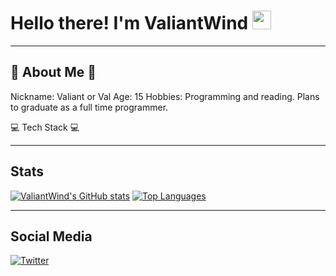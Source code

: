 # Hello there! I'm ValiantWind <img src="https://tenor.com/bKQSx.gif" width="30px">

***
## 💫 About Me 💫
Nickname: Valiant or Val
Age: 15
Hobbies: Programming and reading. Plans to graduate as a full time programmer.

💻 Tech Stack 💻 

***
## Stats
[![ValiantWind's GitHub stats](https://github-readme-stats.vercel.app/api?username=ValiantWind&count_private=true&show_icons=true&theme=github_dark)](https://github.com/anuraghazra/github-readme-stats)
[![Top Languages](https://github-readme-stats.vercel.app/api/top-langs/?username=ValiantWind&theme=github_dark)](https://github.com/anuraghazra/github-readme-stats)
***
## Social Media

[![Twitter][1.2]][1]

[1.2]: https://www.freepnglogos.com/uploads/twitter-logo-png/twitter-bird-symbols-png-logo-0.png
<!--
**ValiantWind/ValiantWind** is a ✨ _special_ ✨ repository because its `README.md` (this file) appears on your GitHub profile.

Here are some ideas to get you started:

- 🔭 I’m currently working on ...
- 🌱 I’m currently learning ...
- 👯 I’m looking to collaborate on ...
- 🤔 I’m looking for help with ...
- 💬 Ask me about ...
- 📫 How to reach me: ...
- 😄 Pronouns: ...
- ⚡ Fun fact: ...
-->
[1]: https://twitter.com/valiantwind

